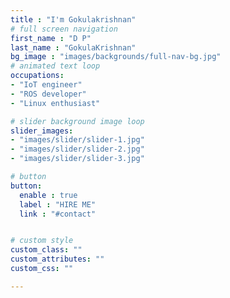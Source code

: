 ```yaml
---
title : "I'm Gokulakrishnan"
# full screen navigation
first_name : "D P"
last_name : "GokulaKrishnan"
bg_image : "images/backgrounds/full-nav-bg.jpg"
# animated text loop
occupations:
- "IoT engineer"
- "ROS developer"
- "Linux enthusiast"

# slider background image loop
slider_images:
- "images/slider/slider-1.jpg"
- "images/slider/slider-2.jpg"
- "images/slider/slider-3.jpg"

# button
button:
  enable : true
  label : "HIRE ME"
  link : "#contact"


# custom style
custom_class: "" 
custom_attributes: "" 
custom_css: ""

---
```

